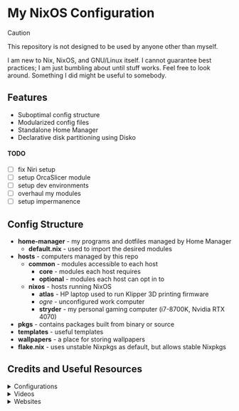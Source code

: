 # My NixOS Configuration

> [!CAUTION]
> This repository is not designed to be used by anyone other than myself.

I am new to Nix, NixOS, and GNU/Linux itself. I cannot guarantee best practices; I am just bumbling about until stuff works. Feel free to look around. Something I did might be useful to somebody.

## Features

+ Suboptimal config structure
+ Modularized config files
+ Standalone Home Manager
+ Declarative disk partitioning using Disko

#### TODO

+ [ ] fix Niri setup
+ [ ] setup OrcaSlicer module
+ [ ] setup dev environments
+ [ ] overhaul my modules
+ [ ] setup impermanence

## Config Structure

+ **home-manager** - my programs and dotfiles managed by Home Manager
    + **default.nix** - used to import the desired modules
+ **hosts** - computers managed by this repo
    + **common** - modules accessible to each host
        + **core** - modules each host requires
        + **optional** - modules each host can opt in to
    + **nixos** - hosts running NixOS
        + **atlas** - HP laptop used to run Klipper 3D printing firmware
        + *ogre* - unconfigured work computer
        + **stryder** - my personal gaming computer (i7-8700K, Nvidia RTX 4070)
+ **pkgs** - contains packages built from binary or source
+ **templates** - useful templates
+ **wallpapers** - a place for storing wallpapers
+ **flake.nix** - uses unstable Nixpkgs as default, but allows stable Nixpkgs

## Credits and Useful Resources

<details>

<summary>Configurations</summary>

+ [Misterio77/nix-starter-configs](https://github.com/Misterio77/nix-starter-configs.git) - The comments are very helpful.
+ [EmergentMind/nix-config](https://github.com/EmergentMind/nix-config.git) - I took inspiration from the structure.
+ [Frost-Phoenix/nixos-config](https://github.com/Frost-Phoenix/nixos-config.git) - I took inspiration from how the modules are broken down.
+ [XNM1/linux-nixos-hyprland-config-dotfiles](https://github.com/XNM1/linux-nixos-hyprland-config-dotfiles.git) - I took inspiration from how the modules are broken down.
+ [justinmdickey/publicdots](https://github.com/justinmdickey/publicdots.git) - I copied most of the `hyprlock.conf` file.
+ [4DBug/nix-ansi](https://github.com/4DBug/nix-ansi.git) - The ansi NixOS logo I use for fastfetch. Tip: `ESC[38;2;${r};${g};${b}m` sets the foreground color, and `ESC[48;2;${r};${g};${b}m` sets the background color.
+ [TheDummyUser/nixflakes](https://github.com/TheDummyUser/nixflakes.git) - I copied the bash script from `fastfetch/default.nix`.
+ [adi1090x/rofi](https://github.com/adi1090x/rofi.git) - I copied most of the Rofi theme from `launchers/type-1/style-5.rasi`.

</details>

<details>

<summary>Videos</summary>

+ [NixOS: Everything Everywhere All at Once](https://youtu.be/CwfKlX3rA6E?si=kLvsHnfP-k-Weq6s) - Convincing me to try NixOS.
+ [NixOS Config Guides for Nerds and Other Cool People](https://youtube.com/playlist?list=PL_WcXIXdDWWpuypAEKzZF2b5PijTluxRG&si=iUsgDu18w59NrzD0) - The tutorial series I followed to get this config started.
+ [Ricing Linux Has Never Been Easier | NixOS + Stylix](https://youtu.be/ljHkWgBaQWU?si=CZmFbFHVJJnvLMHU) - Introduction to Stylix.
+ [Easiest Way To Write Nix | Code Editor Setup](https://youtu.be/M_zMoHlbZBY?si=erGxw4dS4HITbgjE) - Introduction to nixd.
+ [Best Way To Manage Project Dependencies | Nix Shells](https://youtu.be/0YBWhSNTgV8?si=-ZEeQvPLavGtx5jy) - Introduction to declarative nix shells.
+ [ NixOS tutorial - Nix Packages](https://youtu.be/CqFcl4BmbN4?si=RD2GMkBToGD8401c) - Useful tutorial showing how to build nix packages from binary and source.

</details>

<details>

<summary>Websites</summary>

+ [Nixpkgs Search](https://search.nixos.org/packages) - Useful for looking up Nixpkgs.
+ [MyNixOS](https://mynixos.com/) - Useful for looking up Nixpkg and Home Manager options.
+ [Home Manager Options Appendix](https://nix-community.github.io/home-manager/options.xhtml) - Useful for looking up Home Manager commands not found in MyNixOS yet.
+ [Official NixOS Wiki](https://wiki.nixos.org/wiki/NixOS_Wiki) and the [Unofficial NixOS Wiki](https://nixos.wiki/wiki/Main_Page) - Useful code snippets for Nixpkgs and NixOS options.
+ [Stylix User Guide](https://stylix.danth.me/) - Useful for setting up and configuring Stylix.
+ [Nixd Editor Setup Guide](https://github.com/nix-community/nixd/blob/main/nixd/docs/editor-setup.md), [Nixd LSP Configuration](https://github.com/nix-community/nixd/blob/main/nixd/docs/configuration.md), and [Nixd Advanced Settings JSON](https://github.com/nix-community/vscode-nix-ide?tab=readme-ov-file#lsp-plugin-support) - Useful for setting up nixd LSP in Visual Studio Code (VSCode)/VSCodium.
+ [Declarative GNOME configuration](https://hoverbear.org/blog/declarative-gnome-configuration-in-nixos/) - Great guide for declaratively setting up the GNOME DE.
+ [Hyprland Wiki](https://wiki.hyprland.org/) - Useful for setting up and configuring Hyprland
+ [How to screenshot only the focused monitor with grim?](https://www.reddit.com/r/hyprland/comments/1cbetfa/comment/mbg9o4y/?utm_source=share&utm_medium=web3x&utm_name=web3xcss&utm_term=1&utm_content=share_button) - I copied `u/nixgang`'s response to this Reddit post.
+ [Fastfetch Configuration Wiki](https://github.com/fastfetch-cli/fastfetch/wiki/Configuration) - Useful for configuring fastfetch.

</details>